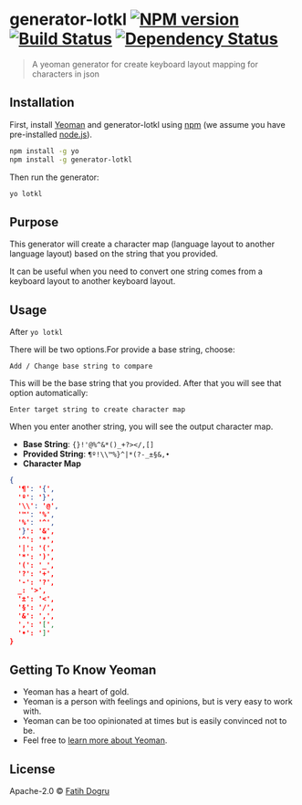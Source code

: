 # generator-lotkl [![NPM version][npm-image]][npm-url] [![Build Status][travis-image]][travis-url] [![Dependency Status][daviddm-image]][daviddm-url]
>
> A yeoman generator for create keyboard layout mapping for characters in json

## Installation

First, install [Yeoman](http://yeoman.io) and generator-lotkl using [npm](https://www.npmjs.com/) (we assume you have pre-installed [node.js](https://nodejs.org/)).

```bash
npm install -g yo
npm install -g generator-lotkl
```

Then run the generator:

```bash
yo lotkl
```

## Purpose

This generator will create a character map (language layout to another language layout) based on the string that you provided.

It can be useful when you need to convert one string comes from a keyboard layout to another keyboard layout.

## Usage

After ``yo lotkl``

There will be two options.For provide a base string, choose:

`Add / Change base string to compare`

This will be the base string that you provided. After that you will see that option automatically:

`Enter target string to create character map`

When you enter another string, you will see the output character map.

* **Base String**: `{}!'@%^&*()_+?></,[]`
* **Provided String**: `¶º!\\™%}^|*(?-_±§&,•`
* **Character Map**

```json
{
  '¶': '{',
  'º': '}',
  '\\': '@',
  '™': '%',
  '%': '^',
  '}': '&',
  '^': '*',
  '|': '(',
  '*': ')',
  '(': '_',
  '?': '+',
  '-': '?',
  _: '>',
  '±': '<',
  '§': '/',
  '&': ',',
  ',': '[',
  '•': ']'
}
```

## Getting To Know Yeoman

* Yeoman has a heart of gold.
* Yeoman is a person with feelings and opinions, but is very easy to work with.
* Yeoman can be too opinionated at times but is easily convinced not to be.
* Feel free to [learn more about Yeoman](http://yeoman.io/).

## License

Apache-2.0 © [Fatih Dogru]()

[npm-image]: https://badge.fury.io/js/generator-lotkl.svg
[npm-url]: https://npmjs.org/package/generator-lotkl
[travis-image]: https://travis-ci.com/wethil/generator-lotkl.svg?branch=master
[travis-url]: https://travis-ci.com/wethil/generator-lotkl
[daviddm-image]: https://david-dm.org/wethil/generator-lotkl.svg?theme=shields.io
[daviddm-url]: https://david-dm.org/wethil/generator-lotkl
